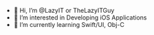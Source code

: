 - 👋 Hi, I’m @LazyIT or TheLazyITGuy
- 👀 I’m interested in Developing iOS Applications
- 🌱 I’m currently learning Swift/UI, Obj-C

<!---
LazyIT/LazyIT is a ✨ special ✨ repository because its `README.md` (this file) appears on your GitHub profile.
You can click the Preview link to take a look at your changes.
--->
